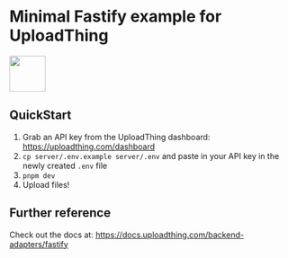 # Minimal Fastify example for UploadThing

<a href="https://stackblitz.com/github/pingdotgg/uploadthing/tree/main/examples/minimal-fastify-react">
  <img height="64" src="https://github.com/pingdotgg/uploadthing/assets/51714798/45907a4e-aa64-401a-afb3-b6c6df6eb71f" />
</a>

## QuickStart

1. Grab an API key from the UploadThing dashboard:
   https://uploadthing.com/dashboard
2. `cp server/.env.example server/.env` and paste in your API key in the newly
   created `.env` file
3. `pnpm dev`
4. Upload files!

## Further reference

Check out the docs at: https://docs.uploadthing.com/backend-adapters/fastify
